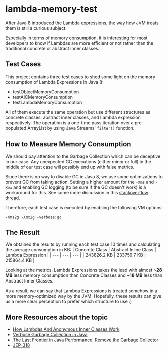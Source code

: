 # lambda-memory-test
After Java 8 introduced the Lambda expressions, the way how JVM treats them is still a curious subject.

Especially in terms of memory consumption, it is interesting for most developers to know if Lambdas are more efficient or not rather than the traditional 
concrete or abstract inner classes.

## Test Cases
This project contains three test cases to shed some light on the memory consumption of Lambda Expressions in Java 8:
* testObjectMemoryConsumption
* testAICMemoryConsumption
* testLambdaMemoryConsumption

All of them execute the same operation but use different structures as concrete classes, abstract inner classes, and Lambda expression respectively.
The operation is a one-time pass iteration over a pre-populated ArrayList by using Java Streams' `filter()` function.

## How to Measure Memory Consumption
We should pay attention to the Garbage Collection which can be deceptive in our case. Any unexpected GC executions (either minor or full) 
in the middle of our test case will possibly end up with false metrics.

Since there is no way to disable GC in Java 8, we use some optimizations to prevent GC from taking action. Setting a higher amount for the `-Xms` and `-Xmx` 
and enabling GC logging (to be sure if the GC doesn't work) is a workaround for this. See some more discussion in this 
[stackoverflow thread](https://stackoverflow.com/questions/2980019/jvm-with-no-garbage-collection).

Therefore, each test case is executed by enabling the following VM options:
```
-Xms2g -Xmx2g -verbose:gc
```

## The Result
We obtained the results by running each test case 10 times and calculating the average consumption in KB:
| Concrete Class | Abstract Inline Class | Lambda Expression |
| --- | --- | --- |
| 243826.2 KB | 233759.7 KB | 215864.4 KB |

Looking at the metrics, Lambda Expressions takes the lead with almost **~28 MB** less memory consumption than Concrete Classes and **~18 MB** less than Abstract Inner Classes. 

As a result, we can say that Lambda Expressions is treated somehow in a more memory-optimized way by the JVM. Hopefully, these results can give us a more clear perception to prefer which structure to use :)     

## More Resources about the topic
* [How Lambdas And Anonymous Inner Classes Work](https://dzone.com/articles/how-lambdas-and-anonymous-inner-classesaic-work)
* [Verbose Garbage Collection in Java](https://www.baeldung.com/java-verbose-gc)
* [The Last Frontier in Java Performance: Remove the Garbage Collector](https://www.infoq.com/news/2017/03/java-epsilon-gc/)
* [JEP-318](https://openjdk.java.net/jeps/318)

